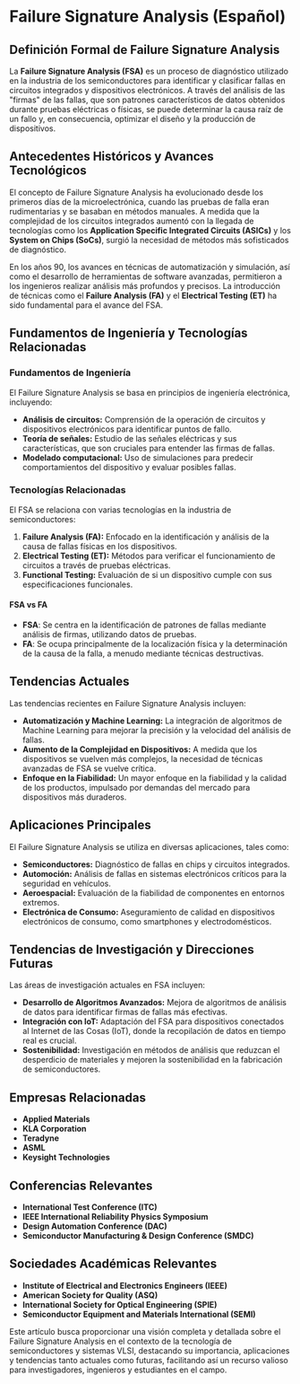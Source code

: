 # Failure Signature Analysis (Español)

## Definición Formal de Failure Signature Analysis

La **Failure Signature Analysis (FSA)** es un proceso de diagnóstico utilizado en la industria de los semiconductores para identificar y clasificar fallas en circuitos integrados y dispositivos electrónicos. A través del análisis de las "firmas" de las fallas, que son patrones característicos de datos obtenidos durante pruebas eléctricas o físicas, se puede determinar la causa raíz de un fallo y, en consecuencia, optimizar el diseño y la producción de dispositivos.

## Antecedentes Históricos y Avances Tecnológicos

El concepto de Failure Signature Analysis ha evolucionado desde los primeros días de la microelectrónica, cuando las pruebas de falla eran rudimentarias y se basaban en métodos manuales. A medida que la complejidad de los circuitos integrados aumentó con la llegada de tecnologías como los **Application Specific Integrated Circuits (ASICs)** y los **System on Chips (SoCs)**, surgió la necesidad de métodos más sofisticados de diagnóstico.

En los años 90, los avances en técnicas de automatización y simulación, así como el desarrollo de herramientas de software avanzadas, permitieron a los ingenieros realizar análisis más profundos y precisos. La introducción de técnicas como el **Failure Analysis (FA)** y el **Electrical Testing (ET)** ha sido fundamental para el avance del FSA.

## Fundamentos de Ingeniería y Tecnologías Relacionadas

### Fundamentos de Ingeniería

El Failure Signature Analysis se basa en principios de ingeniería electrónica, incluyendo:

- **Análisis de circuitos:** Comprensión de la operación de circuitos y dispositivos electrónicos para identificar puntos de fallo.
- **Teoría de señales:** Estudio de las señales eléctricas y sus características, que son cruciales para entender las firmas de fallas.
- **Modelado computacional:** Uso de simulaciones para predecir comportamientos del dispositivo y evaluar posibles fallas.

### Tecnologías Relacionadas

El FSA se relaciona con varias tecnologías en la industria de semiconductores:

1. **Failure Analysis (FA):** Enfocado en la identificación y análisis de la causa de fallas físicas en los dispositivos.
2. **Electrical Testing (ET):** Métodos para verificar el funcionamiento de circuitos a través de pruebas eléctricas.
3. **Functional Testing:** Evaluación de si un dispositivo cumple con sus especificaciones funcionales.

#### FSA vs FA

- **FSA**: Se centra en la identificación de patrones de fallas mediante análisis de firmas, utilizando datos de pruebas.
- **FA**: Se ocupa principalmente de la localización física y la determinación de la causa de la falla, a menudo mediante técnicas destructivas.

## Tendencias Actuales

Las tendencias recientes en Failure Signature Analysis incluyen:

- **Automatización y Machine Learning:** La integración de algoritmos de Machine Learning para mejorar la precisión y la velocidad del análisis de fallas.
- **Aumento de la Complejidad en Dispositivos:** A medida que los dispositivos se vuelven más complejos, la necesidad de técnicas avanzadas de FSA se vuelve crítica.
- **Enfoque en la Fiabilidad:** Un mayor enfoque en la fiabilidad y la calidad de los productos, impulsado por demandas del mercado para dispositivos más duraderos.

## Aplicaciones Principales

El Failure Signature Analysis se utiliza en diversas aplicaciones, tales como:

- **Semiconductores:** Diagnóstico de fallas en chips y circuitos integrados.
- **Automoción:** Análisis de fallas en sistemas electrónicos críticos para la seguridad en vehículos.
- **Aeroespacial:** Evaluación de la fiabilidad de componentes en entornos extremos.
- **Electrónica de Consumo:** Aseguramiento de calidad en dispositivos electrónicos de consumo, como smartphones y electrodomésticos.

## Tendencias de Investigación y Direcciones Futuras

Las áreas de investigación actuales en FSA incluyen:

- **Desarrollo de Algoritmos Avanzados:** Mejora de algoritmos de análisis de datos para identificar firmas de fallas más efectivas.
- **Integración con IoT:** Adaptación del FSA para dispositivos conectados al Internet de las Cosas (IoT), donde la recopilación de datos en tiempo real es crucial.
- **Sostenibilidad:** Investigación en métodos de análisis que reduzcan el desperdicio de materiales y mejoren la sostenibilidad en la fabricación de semiconductores.

## Empresas Relacionadas

- **Applied Materials**
- **KLA Corporation**
- **Teradyne**
- **ASML**
- **Keysight Technologies**

## Conferencias Relevantes

- **International Test Conference (ITC)**
- **IEEE International Reliability Physics Symposium**
- **Design Automation Conference (DAC)**
- **Semiconductor Manufacturing & Design Conference (SMDC)**

## Sociedades Académicas Relevantes

- **Institute of Electrical and Electronics Engineers (IEEE)**
- **American Society for Quality (ASQ)**
- **International Society for Optical Engineering (SPIE)**
- **Semiconductor Equipment and Materials International (SEMI)**

Este artículo busca proporcionar una visión completa y detallada sobre el Failure Signature Analysis en el contexto de la tecnología de semiconductores y sistemas VLSI, destacando su importancia, aplicaciones y tendencias tanto actuales como futuras, facilitando así un recurso valioso para investigadores, ingenieros y estudiantes en el campo.